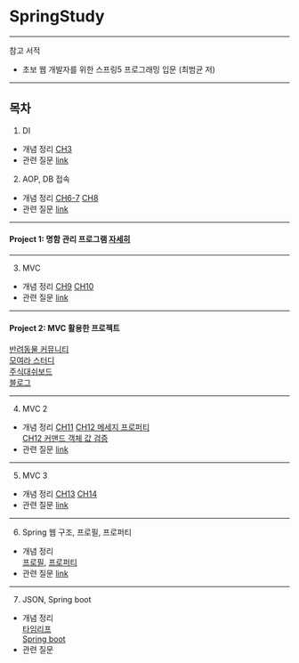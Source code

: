 # SpringStudy
---
참고 서적
* 초보 웹 개발자를 위한 스프링5 프로그래밍 입문 (최범균 저)

---
## 목차
1. DI  
* 개념 정리  [CH3](https://github.com/kjsu0209/SpringStudy/blob/master/200807/ch3.pdf)
* 관련 질문  [link](https://github.com/kjsu0209/SpringStudy/blob/master/200807/ch3-5_question.md)
2. AOP, DB 접속  
* 개념 정리  [CH6-7](https://github.com/kjsu0209/SpringStudy/blob/master/200814/chap06-7.pdf) [CH8](https://github.com/kjsu0209/SpringStudy/blob/master/200814/chap8.pdf)
* 관련 질문  [link](https://github.com/kjsu0209/SpringStudy/blob/master/200814/%EB%A9%B4%EC%A0%91%EC%A7%88%EB%AC%B8.md)   
---
#### Project 1: 명함 관리 프로그램 [자세히](https://www.edwith.org/boostcourse-web-be/joinLectures/28364)   
---   
3. MVC   
* 개념 정리 [CH9](https://github.com/kjsu0209/SpringStudy/blob/master/200821/chap9.pdf) [CH10](https://github.com/kjsu0209/SpringStudy/blob/master/200821/chap10.pdf) 
* 관련 질문 [link](https://github.com/kjsu0209/SpringStudy/blob/master/200821/MVCquestions.md)         
---
#### Project 2: MVC 활용한 프로젝트       
[반려동물 커뮤니티](https://github.com/kjsu0209/OkeyDogki_Web)       
[모여라 스터디](https://github.com/yoo-jaein/SpringProject)   
[주식대쉬보드](https://github.com/jaySHKorea/StockDashboard)<br>
[블로그](https://github.com/dheldh77/Spring_web)


---    
4. MVC 2     
* 개념 정리
[CH11](https://github.com/kjsu0209/SpringStudy/blob/master/200828/chap11.pdf)
[CH12 메세지 프로퍼티](https://github.com/kjsu0209/SpringStudy/blob/master/200828/chap12_message.md)      
[CH12 커맨드 객체 값 검증](https://github.com/kjsu0209/SpringStudy/blob/master/200828/chap12_validation.md)             
* 관련 질문 [link](https://github.com/kjsu0209/SpringStudy/blob/master/200828/MVCquestions2.md)       

---
5. MVC 3
* 개념 정리
[CH13](https://github.com/kjsu0209/SpringStudy/blob/master/200904/chap13.pdf)
[CH14](https://github.com/kjsu0209/SpringStudy/blob/master/200904/chap14.pdf)
* 관련 질문
[link](https://github.com/kjsu0209/SpringStudy/blob/master/200904/0904_questions.md)

---       
6. Spring 웹 구조, 프로필, 프로퍼티       
* 개념 정리    
[프로필](https://github.com/kjsu0209/SpringStudy/blob/master/200911/chap17_profile.md), [프로퍼티](https://github.com/kjsu0209/SpringStudy/blob/master/200911/chap17_property.md)
* 관련 질문
[link](https://github.com/kjsu0209/SpringStudy/blob/master/200911/0911_questions.md)

---
7. JSON, Spring boot      
* 개념 정리    
[타임리프](https://github.com/kjsu0209/SpringStudy/blob/master/200925/thymeleaf.md)  
[Spring boot](https://github.com/kjsu0209/SpringStudy/blob/master/200925/springboot.pdf)
* 관련 질문     

